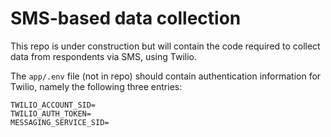 # SMS-based data collection
This repo is under construction but will contain the code required to collect data from respondents via SMS, using Twilio.

The `app/.env` file (not in repo) should contain authentication information for Twilio, namely the following three entries:

```
TWILIO_ACCOUNT_SID=
TWILIO_AUTH_TOKEN=
MESSAGING_SERVICE_SID=
```